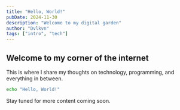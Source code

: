 ```yaml
---
title: "Hello, World!"
pubDate: 2024-11-30
description: "Welcome to my digital garden"
author: "Dvlkvn"
tags: ["intro", "tech"]
---
```


## Welcome to my corner of the internet

This is where I share my thoughts on technology, programming, and everything in between. 

```bash
echo "Hello, World!"
```

Stay tuned for more content coming soon.